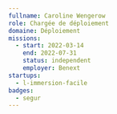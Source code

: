 ```yaml
---
fullname: Caroline Wengerow
role: Chargée de déploiement
domaine: Déploiement
missions:
  - start: 2022-03-14
    end: 2022-07-31
    status: independent
    employer: Benext
startups:
  - l-immersion-facile
badges:
  - segur
---
```


